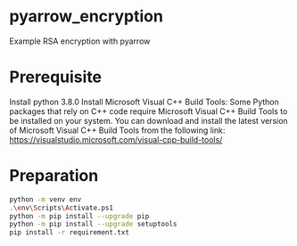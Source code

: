 # pyarrow_encryption
Example RSA encryption with pyarrow

# Prerequisite 
Install python 3.8.0
Install Microsoft Visual C++ Build Tools: Some Python packages that rely on C++ code require Microsoft Visual C++ Build Tools to be installed on your system. You can download and install the latest version of Microsoft Visual C++ Build Tools from the following link: https://visualstudio.microsoft.com/visual-cpp-build-tools/

# Preparation
```bash
python -m venv env
.\env\Scripts\Activate.ps1
python -m pip install --upgrade pip
python -m pip install --upgrade setuptools
pip install -r requirement.txt